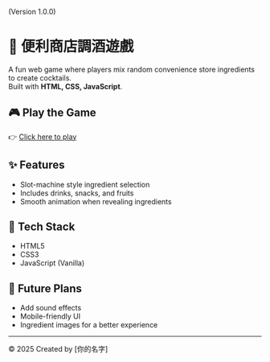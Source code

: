 (Version 1.0.0)
# 🍹 便利商店調酒遊戲 
A fun web game where players mix random convenience store ingredients to create cocktails.  
Built with **HTML, CSS, JavaScript**.

## 🎮 Play the Game
👉 [Click here to play](https://你的帳號.github.io/convenience-store-cocktail-game/)

## ✨ Features
- Slot-machine style ingredient selection
- Includes drinks, snacks, and fruits
- Smooth animation when revealing ingredients

## 📂 Tech Stack
- HTML5
- CSS3
- JavaScript (Vanilla)

## 📌 Future Plans
- Add sound effects
- Mobile-friendly UI
- Ingredient images for a better experience

---
© 2025 Created by [你的名字]
